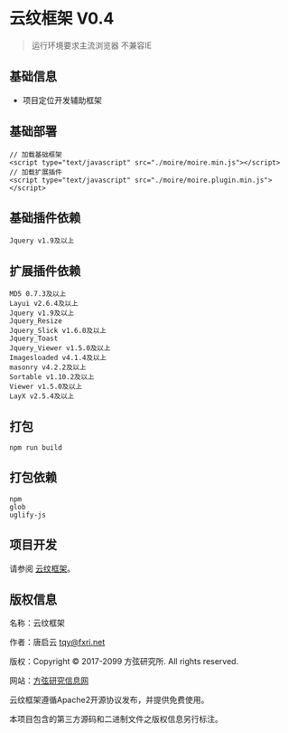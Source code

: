 云纹框架 V0.4
===============

> 运行环境要求主流浏览器
> 不兼容IE

## 基础信息

* 项目定位开发辅助框架

## 基础部署

~~~
// 加载基础框架
<script type="text/javascript" src="./moire/moire.min.js"></script>
// 加载扩展插件
<script type="text/javascript" src="./moire/moire.plugin.min.js"></script>
~~~

## 基础插件依赖

~~~
Jquery v1.9及以上
~~~

## 扩展插件依赖

~~~
MD5 0.7.3及以上
Layui v2.6.4及以上
Jquery v1.9及以上
Jquery_Resize
Jquery_Slick v1.6.0及以上
Jquery_Toast
Jquery_Viewer v1.5.0及以上
Imagesloaded v4.1.4及以上
masonry v4.2.2及以上
Sortable v1.10.2及以上
Viewer v1.5.0及以上
LayX v2.5.4及以上
~~~

## 打包

~~~
npm run build
~~~

## 打包依赖

~~~
npm
glob
uglify-js
~~~

## 项目开发

请参阅 [云纹框架](https://gitee.com/fxri/moire)。

## 版权信息

名称：云纹框架

作者：唐启云 <tqy@fxri.net>

版权：Copyright © 2017-2099 方弦研究所. All rights reserved.

网站：[方弦研究信息网](https://www.fxri.net)

云纹框架遵循Apache2开源协议发布，并提供免费使用。

本项目包含的第三方源码和二进制文件之版权信息另行标注。
